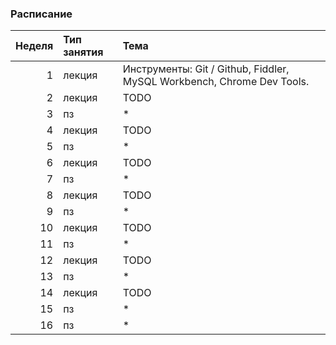 ### Расписание

| Неделя | Тип занятия | Тема                                                                       |
| -----: |:------------|:---------------------------------------------------------------------------|
|      1 |  лекция     | Инструменты: Git / Github, Fiddler, MySQL Workbench, Chrome Dev Tools.     |
|      2 |  лекция     | TODO                                                                       |
|      3 |  пз         | *                                                                          |
|      4 |  лекция     | TODO                                                                       |
|      5 |  пз         | *                                                                          |
|      6 |  лекция     | TODO                                                                       |
|      7 |  пз         | *                                                                          |
|      8 |  лекция     | TODO                                                                       |
|      9 |  пз         | *                                                                          |
|     10 |  лекция     | TODO                                                                       |
|     11 |  пз         | *                                                                          |
|     12 |  лекция     | TODO                                                                       |
|     13 |  пз         | *                                                                          |
|     14 |  лекция     | TODO                                                                       |
|     15 |  пз         | *                                                                          |
|     16 |  пз         | *                                                                          |